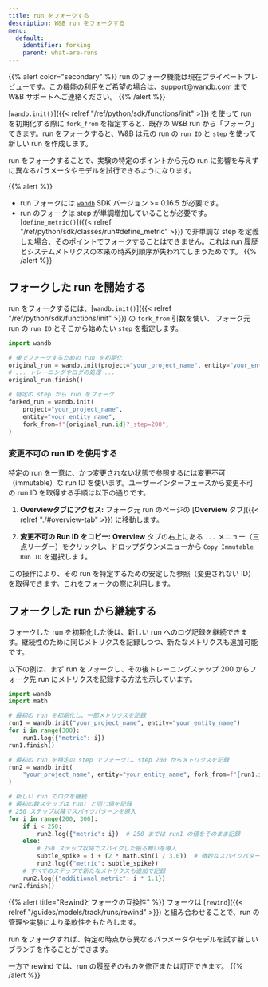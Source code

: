 ```yaml
---
title: run をフォークする
description: W&B run をフォークする
menu:
  default:
    identifier: forking
    parent: what-are-runs
---
```


{{% alert color="secondary" %}}
run のフォーク機能は現在プライベートプレビューです。この機能の利用をご希望の場合は、support@wandb.com まで W&B サポートへご連絡ください。
{{% /alert %}}

[`wandb.init()`]({{< relref "/ref/python/sdk/functions/init" >}}) を使って run を初期化する際に `fork_from` を指定すると、既存の W&B run から「フォーク」できます。run をフォークすると、W&B は元の run の `run ID` と `step` を使って新しい run を作成します。

run をフォークすることで、実験の特定のポイントから元の run に影響を与えずに異なるパラメータやモデルを試行できるようになります。

{{% alert %}}
* run フォークには [`wandb`](https://pypi.org/project/wandb/) SDK バージョン >= 0.16.5 が必要です。
* run のフォークは step が単調増加していることが必要です。[`define_metric()`]({{< relref "/ref/python/sdk/classes/run#define_metric" >}}) で非単調な step を定義した場合、そのポイントでフォークすることはできません。これは run 履歴とシステムメトリクスの本来の時系列順序が失われてしまうためです。
{{% /alert %}}


## フォークした run を開始する

run をフォークするには、[`wandb.init()`]({{< relref "/ref/python/sdk/functions/init" >}}) の `fork_from` 引数を使い、 フォーク元 run の `run ID` とそこから始めたい `step` を指定します。

```python
import wandb

# 後でフォークするための run を初期化
original_run = wandb.init(project="your_project_name", entity="your_entity_name")
# ... トレーニングやログの処理 ...
original_run.finish()

# 特定の step から run をフォーク
forked_run = wandb.init(
    project="your_project_name",
    entity="your_entity_name",
    fork_from=f"{original_run.id}?_step=200",
)
```

### 変更不可の run ID を使用する

特定の run を一意に、かつ変更されない状態で参照するには変更不可（immutable）な run ID を使います。ユーザーインターフェースから変更不可の run ID を取得する手順は以下の通りです。

1. **Overviewタブにアクセス:** フォーク元 run のページの [**Overview** タブ]({{< relref "./#overview-tab" >}}) に移動します。

2. **変更不可の Run ID をコピー:** **Overview** タブの右上にある `...` メニュー（三点リーダー）をクリックし、ドロップダウンメニューから `Copy Immutable Run ID` を選択します。

この操作により、その run を特定するための安定した参照（変更されない ID）を取得できます。これをフォークの際に利用します。

## フォークした run から継続する

フォークした run を初期化した後は、新しい run へのログ記録を継続できます。継続性のために同じメトリクスを記録しつつ、新たなメトリクスも追加可能です。

以下の例は、まず run をフォークし、その後トレーニングステップ 200 からフォーク先 run にメトリクスを記録する方法を示しています。

```python
import wandb
import math

# 最初の run を初期化し、一部メトリクスを記録
run1 = wandb.init("your_project_name", entity="your_entity_name")
for i in range(300):
    run1.log({"metric": i})
run1.finish()

# 最初の run を特定の step でフォークし、step 200 からメトリクスを記録
run2 = wandb.init(
    "your_project_name", entity="your_entity_name", fork_from=f"{run1.id}?_step=200"
)

# 新しい run でログを継続
# 最初の数ステップは run1 と同じ値を記録
# 250 ステップ以降でスパイクパターンを導入
for i in range(200, 300):
    if i < 250:
        run2.log({"metric": i})  # 250 までは run1 の値をそのまま記録
    else:
        # 250 ステップ以降でスパイクした振る舞いを導入
        subtle_spike = i + (2 * math.sin(i / 3.0))  # 微妙なスパイクパターン
        run2.log({"metric": subtle_spike})
    # すべてのステップで新たなメトリクスも追加で記録
    run2.log({"additional_metric": i * 1.1})
run2.finish()
```

{{% alert title="Rewindとフォークの互換性" %}}
フォークは [`rewind`]({{< relref "/guides/models/track/runs/rewind" >}}) と組み合わせることで、run の管理や実験により柔軟性をもたらします。

run をフォークすれば、特定の時点から異なるパラメータやモデルを試す新しいブランチを作ることができます。

一方で rewind では、run の履歴そのものを修正または訂正できます。
{{% /alert %}}